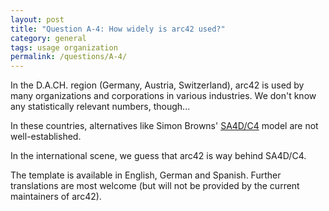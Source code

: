 ```yaml
---
layout: post
title: "Question A-4: How widely is arc42 used?"
category: general
tags: usage organization
permalink: /questions/A-4/
---
```



In the D.A.CH. region (Germany, Austria, Switzerland), arc42 is used
by many organizations and corporations in various industries. We don't
know any statistically relevant numbers, though...

In these countries, alternatives like Simon Browns'
[SA4D/C4](http://simonbrown.je/#softwarearchitecture) model
are not well-established.

In the international scene, we guess that arc42 is way behind SA4D/C4.

The template is available in English, German and Spanish. Further translations
are most welcome (but will not be provided by the current maintainers of arc42).

